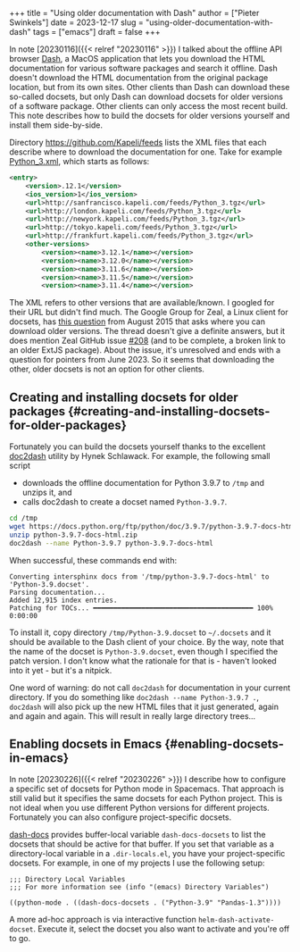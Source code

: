 +++
title = "Using older documentation with Dash"
author = ["Pieter Swinkels"]
date = 2023-12-17
slug = "using-older-documentation-with-dash"
tags = ["emacs"]
draft = false
+++

In note [20230116]({{< relref "20230116" >}}) I talked about the offline API browser [Dash](https://kapeli.com/dash), a MacOS
application that lets you download the HTML documentation for various software
packages and search it offline. Dash doesn't download the HTML documentation
from the original package location, but from its own sites. Other clients than
Dash can download these so-called docsets, but only Dash can download docsets
for older versions of a software package. Other clients can only access the most
recent build. This note describes how to build the docsets for older versions
yourself and install them side-by-side.

Directory <https://github.com/Kapeli/feeds> lists the XML files that each describe
where to download the documentation for one. Take for example [Python_3.xml](https://github.com/Kapeli/feeds/blob/master/Python_3.xml),
which starts as follows:

```xml
<entry>
    <version>.12.1</version>
    <ios_version>1</ios_version>
    <url>http://sanfrancisco.kapeli.com/feeds/Python_3.tgz</url>
    <url>http://london.kapeli.com/feeds/Python_3.tgz</url>
    <url>http://newyork.kapeli.com/feeds/Python_3.tgz</url>
    <url>http://tokyo.kapeli.com/feeds/Python_3.tgz</url>
    <url>http://frankfurt.kapeli.com/feeds/Python_3.tgz</url>
    <other-versions>
        <version><name>3.12.1</name></version>
        <version><name>3.12.0</name></version>
        <version><name>3.11.6</name></version>
        <version><name>3.11.5</name></version>
        <version><name>3.11.4</name></version>
```

The XML refers to other versions that are available/known. I googled for their
URL but didn't find much. The Google Group for Zeal, a Linux client for docsets,
has [this question](https://groups.google.com/g/zealdocs/c/GHWdXpr0uno) from August 2015 that asks where you can download older
versions. The thread doesn't give a definite answers, but it does mention Zeal
GitHub issue [#208](https://github.com/zealdocs/zeal/issues/208) (and to be complete, a broken link to an older ExtJS package).
About the issue, it's unresolved and ends with a question for pointers from
June 2023. So it seems that downloading the other, older docsets is not an
option for other clients.


## Creating and installing docsets for older packages {#creating-and-installing-docsets-for-older-packages}

Fortunately you can build the docsets yourself thanks to the excellent [doc2dash](https://github.com/hynek/doc2dash)
utility by Hynek Schlawack. For example, the following small script

-   downloads the offline documentation for Python 3.9.7 to `/tmp` and unzips it, and
-   calls doc2dash to create a docset named `Python-3.9.7`.

<!--listend-->

```sh
cd /tmp
wget https://docs.python.org/ftp/python/doc/3.9.7/python-3.9.7-docs-html.zip
unzip python-3.9.7-docs-html.zip
doc2dash --name Python-3.9.7 python-3.9.7-docs-html
```

When successful, these commands end with:

```text
Converting intersphinx docs from '/tmp/python-3.9.7-docs-html' to 'Python-3.9.docset'.
Parsing documentation...
Added 12,915 index entries.
Patching for TOCs... ━━━━━━━━━━━━━━━━━━━━━━━━━━━━━━━━━━━━━━━━ 100% 0:00:00
```

To install it, copy directory `/tmp/Python-3.9.docset` to `~/.docsets` and it
should be available to the Dash client of your choice. By the way, note that the
name of the docset is `Python-3.9.docset`, even though I specified the patch
version. I don't know what the rationale for that is - haven't looked into it
yet - but it's a nitpick.

One word of warning: do not call `doc2dash` for documentation in your current
directory. If you do something like `doc2dash --name Python-3.9.7 .`, `doc2dash`
will also pick up the new HTML files that it just generated, again and again and
again. This will result in really large directory trees...


## Enabling docsets in Emacs {#enabling-docsets-in-emacs}

In note [20230226]({{< relref "20230226" >}}) I describe how to configure a specific set of docsets for
Python mode in Spacemacs. That approach is still valid but it specifies the same
docsets for each Python project. This is not ideal when you use different Python
versions for different projects. Fortunately you can also configure
project-specific docsets.

[dash-docs](https://github.com/dash-docs-el/dash-docs) provides buffer-local variable `dash-docs-docsets` to list the docsets
that should be active for that buffer. If you set that variable as a
directory-local variable in a `.dir-locals.el`, you have your project-specific
docsets. For example, in one of my projects I use the following setup:

```emacs-lisp
;;; Directory Local Variables
;;; For more information see (info "(emacs) Directory Variables")

((python-mode . ((dash-docs-docsets . ("Python-3.9" "Pandas-1.3"))))
```

A more ad-hoc approach is via interactive function `helm-dash-activate-docset`.
Execute it, select the docset you also want to activate and you're off to go.
